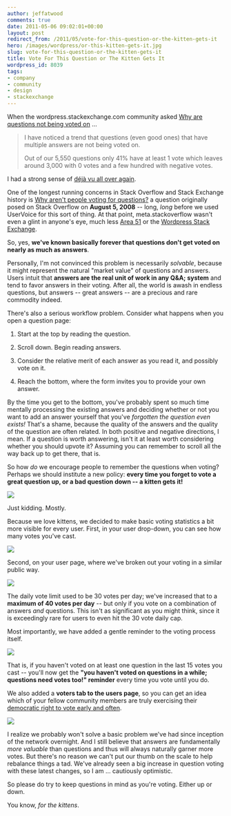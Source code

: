 ```yaml
---
author: jeffatwood
comments: true
date: 2011-05-06 09:02:01+00:00
layout: post
redirect_from: /2011/05/vote-for-this-question-or-the-kitten-gets-it
hero: /images/wordpress/or-this-kitten-gets-it.jpg
slug: vote-for-this-question-or-the-kitten-gets-it
title: Vote For This Question or The Kitten Gets It
wordpress_id: 8039
tags:
- company
- community
- design
- stackexchange
---
```


When the wordpress.stackexchange.com community asked [Why are questions not being voted on](http://meta.wordpress.stackexchange.com/questions/568/why-are-questions-not-being-voted-on) …





<blockquote>
I have noticed a trend that questions (even good ones) that have multiple answers are not being voted on.

> 
> 
Out of our 5,550 questions only 41% have at least 1 vote which leaves around 3,000 with 0 votes and a few hundred with negative votes.
</blockquote>





I had a strong sense of [déjà vu all over again](http://en.wikipedia.org/wiki/Yogi_Berra).



One of the longest running concerns in Stack Overflow and Stack Exchange history is [Why aren't people voting for questions?](http://meta.stackoverflow.com/questions/9508/why-arent-people-voting-for-questions) a question originally posed on Stack Overflow on **August 5, 2008** -- long, _long_ before we used UserVoice for this sort of thing. At that point, meta.stackoverflow wasn't even a glint in anyone's eye, much less [Area 51](http://area51.stackexchange.com) or the [Wordpress Stack Exchange](http://wordpress.stackexchange.com).



So, yes, **we've known basically forever that questions don't get voted on nearly as much as answers**.



Personally, I'm not convinced this problem is necessarily _solvable_, because it might represent the natural "market value" of questions and answers. Users intuit that **answers are the real unit of work in any Q&A; system** and tend to favor answers in their voting. After all, the world is awash in endless questions, but answers -- great answers -- are a precious and rare commodity indeed.



There's also a serious workflow problem. Consider what happens when you open a question page:




  1. Start at the top by reading the question.

  2. Scroll down. Begin reading answers.

  3. Consider the relative merit of each answer as you read it, and possibly vote on it.

  4. Reach the bottom, where the form invites you to provide your own answer.




By the time you get to the bottom, you've probably spent so much time mentally processing the existing answers and deciding whether or not you want to add an answer yourself that you've _forgotten the question even exists!_ That's a shame, because the quality of the answers and the quality of the question are often related. In both positive and negative directions, I mean. If a question is worth answering, isn't it at least worth considering whether you should upvote it? Assuming you can remember to scroll all the way back up to get there, that is.



So how _do_ we encourage people to remember the questions when voting? Perhaps we should institute a new policy: **every time you forget to vote a great question up, or a bad question down -- a kitten gets it!**



![](/blog/images/wordpress/or-this-kitten-gets-it.jpg)



Just kidding. Mostly.



Because we love kittens, we decided to make basic voting statistics a bit more visible for every user. First, in your user drop-down, you can see how many votes you've cast.



![](/blog/images/wordpress/user-drop-down-voting-stats.png)



Second, on your user page, where we've broken out your voting in a similar public way.



![](/blog/images/wordpress/user-page-voting-stats.png)



The daily vote limit used to be 30 votes per day; we've increased that to a **maximum of 40 votes per day** -- but only if you vote on a combination of answers _and_ questions. This isn't as significant as you might think, since it is exceedingly rare for users to even hit the 30 vote daily cap.



Most importantly, we have added a gentle reminder to the voting process itself.



![](/blog/images/wordpress/question-voting-reminder.png)



That is, if you haven't voted on at least one question in the last 15 votes you cast -- you'll now get the **"you haven't voted on questions in a while; questions need votes too!" reminder** every time you vote until you do.



We also added a **voters tab to the users page**, so you can get an idea which of your fellow community members are truly exercising their [democratic right to vote early and often](http://blog.stackoverflow.com/2010/10/vote-early-vote-often/).



![](/blog/images/wordpress/users-voters-tab.png)



I realize we probably won't solve a basic problem we've had since inception of the network overnight. And I still believe that answers are fundamentally _more valuable_ than questions and thus will always naturally garner more votes. But there's no reason we can't put our thumb on the scale to help rebalance things a tad. We've already seen a big increase in question voting with these latest changes, so I am ... cautiously optimistic. 



So please do try to keep questions in mind as you're voting. Either up or down.



You know, _for the kittens_.

